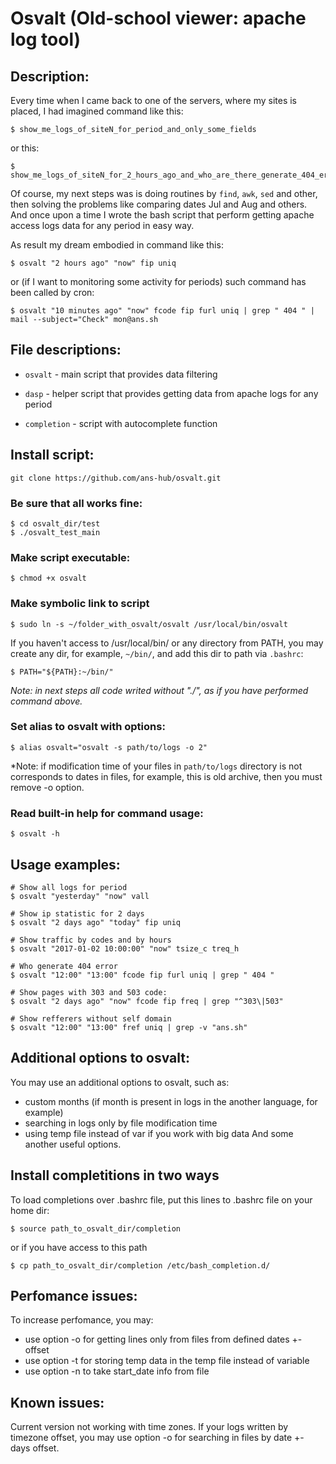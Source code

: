 # Osvalt (Old-school viewer: apache log tool)

## Description:

Every time when I came back to one of the servers, where my sites is placed, I had imagined command like this:
~~~~
$ show_me_logs_of_siteN_for_period_and_only_some_fields
~~~~
or this:
~~~~
$ show_me_logs_of_siteN_for_2_hours_ago_and_who_are_there_generate_404_error
~~~~
Of course, my next steps was is doing routines by `find`, `awk`, `sed` and other, then solving the problems like comparing dates Jul and Aug and others. And once upon a time I wrote the 
bash script that perform getting apache access logs data for any period in easy way.

As result my dream embodied in command like this:
~~~~
$ osvalt "2 hours ago" "now" fip uniq
~~~~
or (if I want to monitoring some activity for periods) such command has been called by cron:
~~~~
$ osvalt "10 minutes ago" "now" fcode fip furl uniq | grep " 404 " | mail --subject="Check" mon@ans.sh
~~~~

## File descriptions:

- `osvalt`      - main script that provides data filtering

- `dasp`        - helper script that provides getting data from apache logs for any period

- `completion`  - script with autocomplete function

## Install script:
~~~~
git clone https://github.com/ans-hub/osvalt.git
~~~~

### Be sure that all works fine:
~~~~
$ cd osvalt_dir/test
$ ./osvalt_test_main
~~~~
### Make script executable:
~~~~
$ chmod +x osvalt
~~~~

### Make symbolic link to script
~~~~ 
$ sudo ln -s ~/folder_with_osvalt/osvalt /usr/local/bin/osvalt
~~~~
If you haven't access to /usr/local/bin/ or any directory from PATH, you may create any dir, for example, `~/bin/`, and add this dir to path via `.bashrc`:
~~~~
$ PATH="${PATH}:~/bin/"
~~~~
*Note: in next steps all code writed without "./", as if you have performed command above.*
### Set alias to osvalt with options:
~~~~
$ alias osvalt="osvalt -s path/to/logs -o 2"
~~~~
*Note: if modification time of your files in `path/to/logs` directory is not corresponds to dates in files, for example, this is old archive, then you must remove -o option.

### Read built-in help for command usage:
~~~~
$ osvalt -h
~~~~
## Usage examples:
~~~~
# Show all logs for period
$ osvalt "yesterday" "now" vall

# Show ip statistic for 2 days
$ osvalt "2 days ago" "today" fip uniq

# Show traffic by codes and by hours
$ osvalt "2017-01-02 10:00:00" "now" tsize_c treq_h

# Who generate 404 error
$ osvalt "12:00" "13:00" fcode fip furl uniq | grep " 404 "

# Show pages with 303 and 503 code:
$ osvalt "2 days ago" "now" fcode fip freq | grep "^303\|503"

# Show refferers without self domain
$ osvalt "12:00" "13:00" fref uniq | grep -v "ans.sh" 
~~~~
## Additional options to osvalt:

You may use an additional options to osvalt, such as:
  - custom months (if month is present in logs in the another language, for example)
  - searching in logs only by file modification time
  - using temp file instead of var if you work with big data
And some another useful options.

## Install completitions in two ways

To load completions over .bashrc file, put this lines to .bashrc file on your home dir:
~~~~
$ source path_to_osvalt_dir/completion
~~~~
or if you have access to this path 
~~~~
$ cp path_to_osvalt_dir/completion /etc/bash_completion.d/
~~~~
## Perfomance issues:
To increase perfomance, you may:
- use option -o for getting lines only from files from defined dates +- offset
- use option -t for storing temp data in the temp file instead of variable
- use option -n to take start_date info from file
## Known issues:
Current version not working with time zones. If your logs written by timezone offset, you may use option -o for searching in files by date +- days offset.
